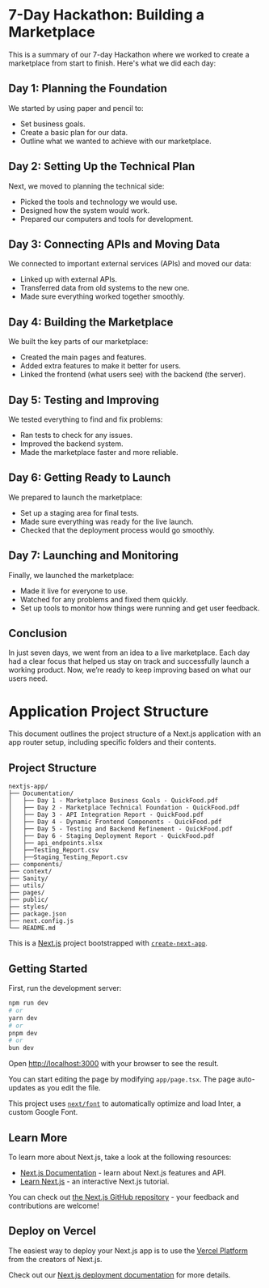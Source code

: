 # 7-Day Hackathon: Building a Marketplace

This is a summary of our 7-day Hackathon where we worked to create a marketplace from start to finish. Here's what we did each day:

## Day 1: Planning the Foundation
We started by using paper and pencil to:
- Set business goals.
- Create a basic plan for our data.
- Outline what we wanted to achieve with our marketplace.

## Day 2: Setting Up the Technical Plan
Next, we moved to planning the technical side:
- Picked the tools and technology we would use.
- Designed how the system would work.
- Prepared our computers and tools for development.

## Day 3: Connecting APIs and Moving Data
We connected to important external services (APIs) and moved our data:
- Linked up with external APIs.
- Transferred data from old systems to the new one.
- Made sure everything worked together smoothly.

## Day 4: Building the Marketplace
We built the key parts of our marketplace:
- Created the main pages and features.
- Added extra features to make it better for users.
- Linked the frontend (what users see) with the backend (the server).

## Day 5: Testing and Improving
We tested everything to find and fix problems:
- Ran tests to check for any issues.
- Improved the backend system.
- Made the marketplace faster and more reliable.

## Day 6: Getting Ready to Launch
We prepared to launch the marketplace:
- Set up a staging area for final tests.
- Made sure everything was ready for the live launch.
- Checked that the deployment process would go smoothly.

## Day 7: Launching and Monitoring
Finally, we launched the marketplace:
- Made it live for everyone to use.
- Watched for any problems and fixed them quickly.
- Set up tools to monitor how things were running and get user feedback.

## Conclusion
In just seven days, we went from an idea to a live marketplace. Each day had a clear focus that helped us stay on track and successfully launch a working product. Now, we’re ready to keep improving based on what our users need.

# Application Project Structure

This document outlines the project structure of a Next.js application with an app router setup, including specific folders and their contents.

## Project Structure

```
nextjs-app/
├── Documentation/
│   ├── Day 1 - Marketplace Business Goals - QuickFood.pdf
│   ├── Day 2 - Marketplace Technical Foundation - QuickFood.pdf
│   ├── Day 3 - API Integration Report - QuickFood.pdf
│   ├── Day 4 - Dynamic Frontend Components - QuickFood.pdf
│   ├── Day 5 - Testing and Backend Refinement - QuickFood.pdf
│   ├── Day 6 - Staging Deployment Report - QuickFood.pdf
│   ├── api_endpoints.xlsx
│   ├──Testing_Report.csv
│   ├──Staging_Testing_Report.csv
├── components/
├── context/
├── Sanity/
├── utils/
├── pages/
├── public/
├── styles/
├── package.json
├── next.config.js
└── README.md
```


This is a [Next.js](https://nextjs.org/) project bootstrapped with [`create-next-app`](https://github.com/vercel/next.js/tree/canary/packages/create-next-app).

## Getting Started

First, run the development server:

```bash
npm run dev
# or
yarn dev
# or
pnpm dev
# or
bun dev
```

Open [http://localhost:3000](http://localhost:3000) with your browser to see the result.

You can start editing the page by modifying `app/page.tsx`. The page auto-updates as you edit the file.

This project uses [`next/font`](https://nextjs.org/docs/basic-features/font-optimization) to automatically optimize and load Inter, a custom Google Font.

## Learn More

To learn more about Next.js, take a look at the following resources:

- [Next.js Documentation](https://nextjs.org/docs) - learn about Next.js features and API.
- [Learn Next.js](https://nextjs.org/learn) - an interactive Next.js tutorial.

You can check out [the Next.js GitHub repository](https://github.com/vercel/next.js/) - your feedback and contributions are welcome!

## Deploy on Vercel

The easiest way to deploy your Next.js app is to use the [Vercel Platform](https://vercel.com/new?utm_medium=default-template&filter=next.js&utm_source=create-next-app&utm_campaign=create-next-app-readme) from the creators of Next.js.

Check out our [Next.js deployment documentation](https://nextjs.org/docs/deployment) for more details.

